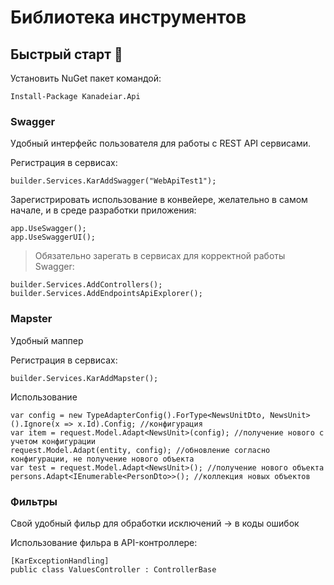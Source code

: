 # Библиотека инструментов

## Быстрый старт :rocket:

Установить NuGet пакет командой:
```sharp
Install-Package Kanadeiar.Api
```

### Swagger

Удобный интерфейс пользователя для работы с REST API сервисами.

Регистрация в сервисах:
```sharp
builder.Services.KarAddSwagger("WebApiTest1");
```

Зарегистрировать использование в конвейере, желательно в самом начале, и в среде разработки приложения:
```sharp
app.UseSwagger();
app.UseSwaggerUI();
```

> Обязательно зарегать в сервисах для корректной работы Swagger: 

```sharp
builder.Services.AddControllers();
builder.Services.AddEndpointsApiExplorer();
```

### Mapster

Удобный маппер

Регистрация в сервисах:
```sharp
builder.Services.KarAddMapster();
```

Использование 
```sharp
var config = new TypeAdapterConfig().ForType<NewsUnitDto, NewsUnit>().Ignore(x => x.Id).Config; //конфигурация
var item = request.Model.Adapt<NewsUnit>(config); //получение нового с учетом конфигурации
request.Model.Adapt(entity, config); //обновление согласно конфигурации, не получение нового объекта
var test = request.Model.Adapt<NewsUnit>(); //получение нового объекта
persons.Adapt<IEnumerable<PersonDto>>(); //коллекция новых объектов
```

### Фильтры

Свой удобный фильр для обработки исключений -> в коды ошибок

Использование фильра в API-контроллере:
```sharp
[KarExceptionHandling]
public class ValuesController : ControllerBase
```

